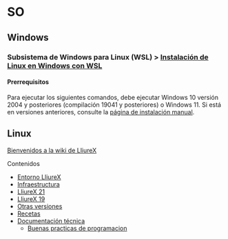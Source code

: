 # SO

## Windows

### Subsistema de Windows para Linux (WSL) > [Instalación de Linux en Windows con WSL](https://learn.microsoft.com/es-es/windows/wsl/install)
#### Prerrequisitos
Para ejecutar los siguientes comandos, debe ejecutar Windows 10 versión 2004 y posteriores (compilación 19041 y posteriores) o Windows 11. Si está en versiones anteriores, consulte la [página de instalación manual](https://learn.microsoft.com/es-es/windows/wsl/install-manual).

## Linux

[Bienvenidos a la wiki de LliureX](https://wiki.edu.gva.es/lliurex/tiki-index.php)

Contenidos
- [Entorno LliureX](https://wiki.edu.gva.es/lliurex/tiki-index.php?page=Entorno+LliureX&structure=Documentaci%C3%B3n&page_ref_id=511)
- [Infraestructura](https://wiki.edu.gva.es/lliurex/tiki-index.php?page=Infraestructura&structure=Documentaci%C3%B3n&page_ref_id=518)
- [LliureX 21](https://wiki.edu.gva.es/lliurex/tiki-index.php?page=LliureX+21.&structure=Documentaci%C3%B3&page_ref_id=972)
- [LliureX 19](https://wiki.edu.gva.es/lliurex/tiki-index.php?page=LliureX19.&structure=Documentaci%C3%B3&page_ref_id=524)
- [Otras versiones](https://wiki.edu.gva.es/lliurex/tiki-index.php?page=Otras+versiones&structure=Documentaci%C3%B3n&page_ref_id=762)
- [Recetas](https://wiki.edu.gva.es/lliurex/tiki-index.php?page=Recetas&structure=Documentaci%C3%B3n&page_ref_id=722)
- [Documentación técnica](https://wiki.edu.gva.es/lliurex/tiki-index.php?page=Documentaci%C3%B3n+t%C3%A9cnica&structure=Documentaci%C3%B3n&page_ref_id=753)
  - [Buenas practicas de programacion](https://wiki.edu.gva.es/lliurex/tiki-index.php?page=Buenas+practicas+de+programacion&structure=Documentaci%C3%B3n&page_ref_id=754)
 
